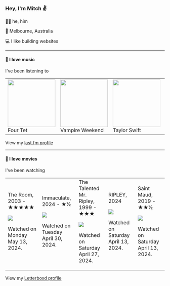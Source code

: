 <article><h3>Hey, I&#x27;m Mitch ✌️</h3><section><p>🙆‍♂️ he, him</p><p>📍 Melbourne, Australia</p><p>💻 I like building websites</p></section><hr/><section><h4>💽 I love music</h4><p>I&#x27;ve been listening to</p><table><tbody><td><img src="https://lastfm.freetls.fastly.net/i/u/174s/b18a7bf5b1354938c924ab0bc1d5bbde.png" height="150px" alt="" role="presentation"/><br/>Four Tet</td><td><img src="https://lastfm.freetls.fastly.net/i/u/174s/61fe67ac1045c545a57bfc81da022f91.png" height="150px" alt="" role="presentation"/><br/>Vampire Weekend</td><td><img src="https://lastfm.freetls.fastly.net/i/u/174s/d3f083370c371a3ba1cddafaf193c27d.png" height="150px" alt="" role="presentation"/><br/>Taylor Swift</td><td><img src="https://lastfm.freetls.fastly.net/i/u/174s/a073ac85e2fb427e99cb2d154af8935b.png" height="150px" alt="" role="presentation"/><br/>Yo La Tengo</td><td><img src="https://lastfm.freetls.fastly.net/i/u/174s/746436fb5abd430a4e684eaeee4f1aff.png" height="150px" alt="" role="presentation"/><br/>Adrianne Lenker</td></tbody></table><span>View my <a href="https://www.last.fm/user/mylsb">last.fm profile</a></span></section><hr/><section><h4>📼 I love movies</h4><p>I&#x27;ve been watching</p><table><tbody><td>The Room, 2003 - ★★★★★<br/><span> <p><img src="https://a.ltrbxd.com/resized/sm/upload/qq/yi/i3/dk/aUC39cFC2KO8CJ0EV0ijIJRr3PT-0-600-0-900-crop.jpg?v=95164ef310"/></p> <p>Watched on Monday May 13, 2024.</p> </span></td><td>Immaculate, 2024 - ★½<br/><span> <p><img src="https://a.ltrbxd.com/resized/film-poster/9/3/8/8/9/4/938894-immaculate-0-600-0-900-crop.jpg?v=22d251986e"/></p> <p>Watched on Tuesday April 30, 2024.</p> </span></td><td>The Talented Mr. Ripley, 1999 - ★★★<br/><span> <p><img src="https://a.ltrbxd.com/resized/film-poster/5/1/1/3/8/51138-the-talented-mr-ripley-0-600-0-900-crop.jpg?v=70e0a57506"/></p> <p>Watched on Saturday April 27, 2024.</p> </span></td><td>RIPLEY, 2024<br/><span> <p><img src="https://a.ltrbxd.com/resized/film-poster/1/1/4/1/3/2/0/1141320-ripley-0-600-0-900-crop.jpg?v=6992c33fc4"/></p> <p>Watched on Saturday April 13, 2024.</p> </span></td><td>Saint Maud, 2019 - ★★½<br/><span> <p><img src="https://a.ltrbxd.com/resized/sm/upload/8i/fl/ux/x4/uQjxpEYktu36ZiWKfn0t0FySmXl-0-600-0-900-crop.jpg?v=adf9e62e9b"/></p> <p>Watched on Saturday April 13, 2024.</p> </span></td></tbody></table><span>View my <a href="https://letterboxd.com/myslab/">Letterboxd profile</a></span></section></article>